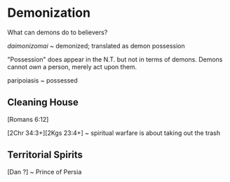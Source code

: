 # Demonization

What can demons do to believers?

_daimonizomai_ ~ demonized; translated as demon possession

"Possession" does appear in the N.T. but not in terms of demons.
Demons cannot _own_ a person, merely act upon them.

paripoiasis ~ possessed


## Cleaning House

[Romans 6:12]

[2Chr 34:3+][2Kgs 23:4+]
~ spiritual warfare is about taking out the trash


## Territorial Spirits

[Dan ?] ~ Prince of Persia
